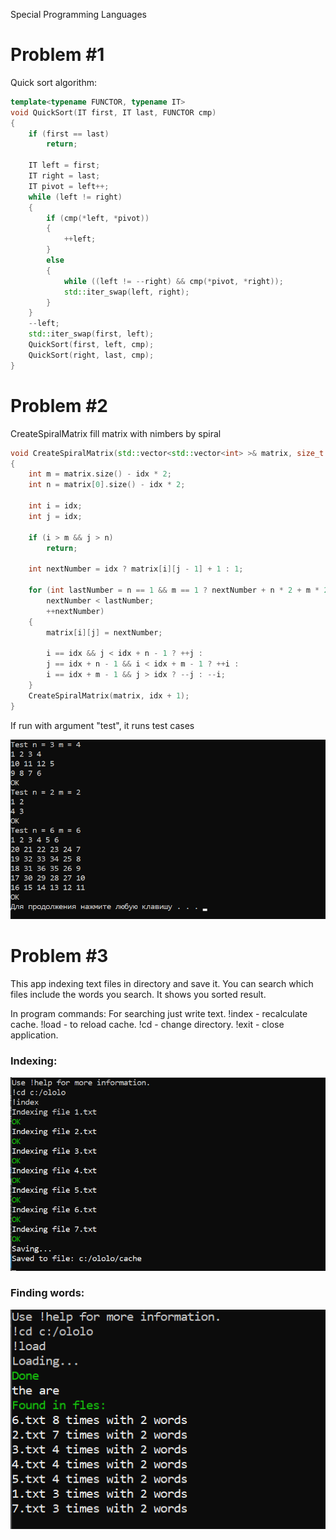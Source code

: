 Special Programming Languages

# Problem #1
Quick sort algorithm:

```c++
template<typename FUNCTOR, typename IT>
void QuickSort(IT first, IT last, FUNCTOR cmp)
{
	if (first == last)
		return;

	IT left = first;
	IT right = last;
	IT pivot = left++;
	while (left != right)
	{
		if (cmp(*left, *pivot))
		{
			++left;
		}
		else
		{
			while ((left != --right) && cmp(*pivot, *right));
			std::iter_swap(left, right);
		}
	}
	--left;
	std::iter_swap(first, left);
	QuickSort(first, left, cmp);
	QuickSort(right, last, cmp);
}
```
# Problem #2

CreateSpiralMatrix fill matrix with nimbers by spiral
```c++
void CreateSpiralMatrix(std::vector<std::vector<int> >& matrix, size_t idx = 0)
{
	int m = matrix.size() - idx * 2;
	int n = matrix[0].size() - idx * 2;

	int i = idx;
	int j = idx;

	if (i > m && j > n)
		return;

	int nextNumber = idx ? matrix[i][j - 1] + 1 : 1;

	for (int lastNumber = n == 1 && m == 1 ? nextNumber + n * 2 + m * 2 - 3 : nextNumber + n * 2 + m * 2 - 4;
		nextNumber < lastNumber;
		++nextNumber)
	{
		matrix[i][j] = nextNumber;

		i == idx && j < idx + n - 1 ? ++j :
		j == idx + n - 1 && i < idx + m - 1 ? ++i :
		i == idx + m - 1 && j > idx ? --j : --i;
	}
	CreateSpiralMatrix(matrix, idx + 1);
}
```
If run with argument "test", it runs test cases

![](/Screenshot_3.png)

# Problem #3

This app indexing text files in directory and save it.
You can search which files include the words you search.
It shows you sorted result.

In program commands:
For searching just write text.
!index - recalculate cache.
!load - to reload cache.
!cd - change directory.
!exit - close application.

### Indexing:

![](/Screenshot_1.png)

### Finding words:
![](/Screenshot_2.png)
